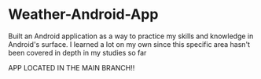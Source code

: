 # Weather-Android-App
Built an Android application as a way to practice my skills and knowledge in Android's surface.
I learned a lot on my own since this specific area hasn't been covered in depth in my studies so far

APP LOCATED IN THE MAIN BRANCH!!
